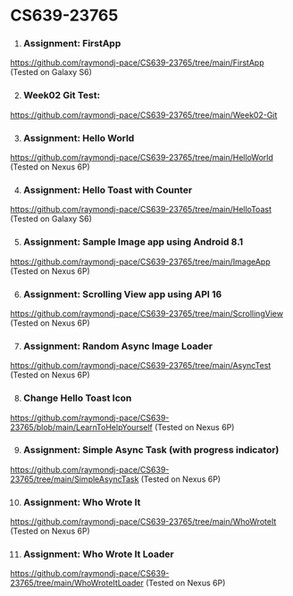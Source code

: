 # CS639-23765

1. ### Assignment: FirstApp
https://github.com/raymondj-pace/CS639-23765/tree/main/FirstApp (Tested on Galaxy S6)

2. ### Week02 Git Test:
https://github.com/raymondj-pace/CS639-23765/tree/main/Week02-Git

3. ### Assignment: Hello World
https://github.com/raymondj-pace/CS639-23765/tree/main/HelloWorld (Tested on Nexus 6P)

4. ### Assignment: Hello Toast with Counter
https://github.com/raymondj-pace/CS639-23765/tree/main/HelloToast (Tested on Galaxy S6)

5. ### Assignment: Sample Image app using Android 8.1
https://github.com/raymondj-pace/CS639-23765/tree/main/ImageApp (Tested on Nexus 6P)

6. ### Assignment: Scrolling View app using API 16
https://github.com/raymondj-pace/CS639-23765/tree/main/ScrollingView (Tested on Nexus 6P)

7. ### Assignment: Random Async Image Loader
https://github.com/raymondj-pace/CS639-23765/tree/main/AsyncTest (Tested on Nexus 6P)

8. ### Change Hello Toast Icon
https://github.com/raymondj-pace/CS639-23765/blob/main/LearnToHelpYourself (Tested on Nexus 6P)

9. ### Assignment: Simple Async Task (with progress indicator)
https://github.com/raymondj-pace/CS639-23765/tree/main/SimpleAsyncTask (Tested on Nexus 6P)

10. ### Assignment: Who Wrote It
https://github.com/raymondj-pace/CS639-23765/tree/main/WhoWroteIt (Tested on Nexus 6P)

11. ### Assignment: Who Wrote It Loader
https://github.com/raymondj-pace/CS639-23765/tree/main/WhoWroteItLoader (Tested on Nexus 6P)
